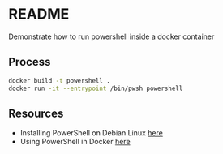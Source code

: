 # README

Demonstrate how to run powershell inside a docker container  

## Process

```sh
docker build -t powershell .   
docker run -it --entrypoint /bin/pwsh powershell
```

## Resources

* Installing PowerShell on Debian Linux [here](https://docs.microsoft.com/en-us/powershell/scripting/install/install-debian?view=powershell-7.2)
* Using PowerShell in Docker [here](https://docs.microsoft.com/en-us/powershell/scripting/install/powershell-in-docker?view=powershell-7.2)